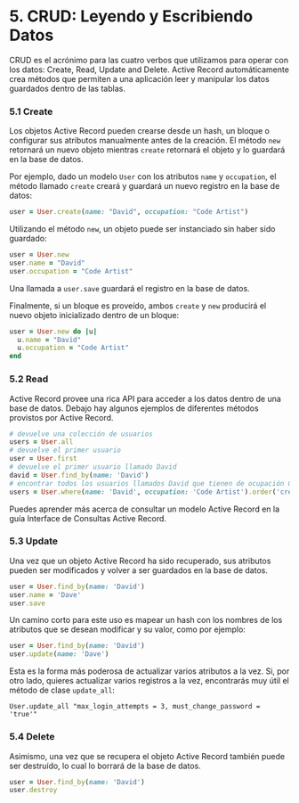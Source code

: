 # 5. CRUD: Leyendo y Escribiendo Datos

CRUD es el acrónimo para las cuatro verbos que utilizamos para operar con los datos: Create, Read, Update and Delete. Active Record automáticamente crea métodos que permiten a una aplicación leer y manipular los datos guardados dentro de las tablas.

### 5.1 Create

Los objetos Active Record pueden crearse desde un hash, un bloque o configurar sus atributos manualmente antes de la creación. El método `new` retornará un nuevo objeto mientras `create` retornará el objeto y lo guardará en la base de datos.

Por ejemplo, dado un modelo `User` con los atributos `name` y `occupation`, el método llamado `create` creará y guardará un nuevo registro en la base de datos:

```ruby
user = User.create(name: "David", occupation: "Code Artist")
```

Utilizando el método `new`, un objeto puede ser instanciado sin haber sido guardado:

```ruby
user = User.new
user.name = "David"
user.occupation = "Code Artist"
```

Una llamada a `user.save` guardará el registro en la base de datos.

Finalmente, si un bloque es proveído, ambos `create` y `new` producirá el nuevo objeto inicializado dentro de un bloque:

```ruby
user = User.new do |u|
  u.name = "David"
  u.occupation = "Code Artist"
end
```

### 5.2 Read

Active Record provee una rica API para acceder a los datos dentro de una base de datos. Debajo hay algunos ejemplos de diferentes métodos provistos por Active Record.

```ruby
# devuelve una colección de usuarios
users = User.all
# devuelve el primer usuario
user = User.first
# devuelve el primer usuario llamado David
david = User.find_by(name: 'David')
# encontrar todos los usuarios llamados David que tienen de ocupación Code Artists y ordenado por created_at en sentido cronológicamente inverso
users = User.where(name: 'David', occupation: 'Code Artist').order('created_at DESC')
```

Puedes aprender más acerca de consultar un modelo Active Record en la guía Interface de Consultas Active Record.

### 5.3 Update

Una vez que un objeto Active Record ha sido recuperado, sus atributos pueden ser modificados y volver a ser guardados en la base de datos.

```ruby
user = User.find_by(name: 'David')
user.name = 'Dave'
user.save
```

Un camino corto para este uso es mapear un hash con los nombres de los atributos que se desean modificar y su valor, como por ejemplo:

```ruby
user = User.find_by(name: 'David')
user.update(name: 'Dave')
```

Esta es la forma más poderosa de actualizar varios atributos a la vez. Si, por otro lado, quieres actualizar varios registros a la vez, encontrarás muy útil el método de clase `update_all`:

`User.update_all "max_login_attempts = 3, must_change_password = 'true'"`

### 5.4 Delete

Asimismo, una vez que se recupera el objeto Active Record también puede ser destruído, lo cual lo borrará de la base de datos.

```ruby
user = User.find_by(name: 'David')
user.destroy
```



